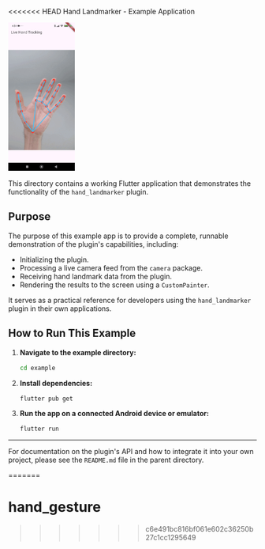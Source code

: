 <<<<<<< HEAD
 Hand Landmarker - Example Application

<img src="docs/assets/demo.gif" alt="drawing" height="300"/>

This directory contains a working Flutter application that demonstrates the functionality of the `hand_landmarker` plugin.

## Purpose

The purpose of this example app is to provide a complete, runnable demonstration of the plugin's capabilities, including:

-   Initializing the plugin.
-   Processing a live camera feed from the `camera` package.
-   Receiving hand landmark data from the plugin.
-   Rendering the results to the screen using a `CustomPainter`.

It serves as a practical reference for developers using the `hand_landmarker` plugin in their own applications.

## How to Run This Example

1.  **Navigate to the example directory:**
    ```bash
    cd example
    ```

2.  **Install dependencies:**
    ```bash
    flutter pub get
    ```

3.  **Run the app on a connected Android device or emulator:**
    ```bash
    flutter run
    ```

---

For documentation on the plugin's API and how to integrate it into your own project, please see the `README.md` file in the parent directory.

=======
# hand_gesture
>>>>>>> c6e491bc816bf061e602c36250b27c1cc1295649
